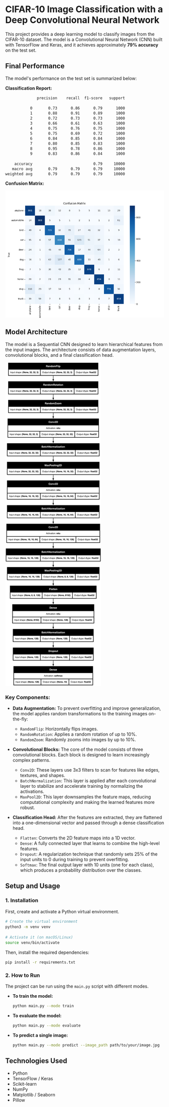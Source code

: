 # CIFAR-10 Image Classification with a Deep Convolutional Neural Network

This project provides a deep learning model to classify images from the CIFAR-10 dataset. The model is a Convolutional Neural Network (CNN) built with TensorFlow and Keras, and it achieves approximately **79% accuracy** on the test set.

## Final Performance

The model's performance on the test set is summarized below:

**Classification Report:**
```
              precision    recall  f1-score   support

           0       0.73      0.86      0.79      1000
           1       0.88      0.91      0.89      1000
           2       0.72      0.73      0.73      1000
           3       0.66      0.61      0.63      1000
           4       0.75      0.76      0.75      1000
           5       0.75      0.69      0.72      1000
           6       0.84      0.85      0.84      1000
           7       0.80      0.85      0.83      1000
           8       0.95      0.78      0.86      1000
           9       0.83      0.86      0.84      1000

    accuracy                           0.79     10000
   macro avg       0.79      0.79      0.79     10000
weighted avg       0.79      0.79      0.79     10000
```

**Confusion Matrix:**

![Confusion Matrix](confusion_matrix.png)

## Model Architecture

The model is a Sequential CNN designed to learn hierarchical features from the input images. The architecture consists of data augmentation layers, convolutional blocks, and a final classification head.

![Model Architecture](model_architecture.png)

### Key Components:

*   **Data Augmentation:** To prevent overfitting and improve generalization, the model applies random transformations to the training images on-the-fly:
    *   `RandomFlip`: Horizontally flips images.
    *   `RandomRotation`: Applies a random rotation of up to 10%.
    *   `RandomZoom`: Randomly zooms into images by up to 10%.

*   **Convolutional Blocks:** The core of the model consists of three convolutional blocks. Each block is designed to learn increasingly complex patterns.
    *   `Conv2D`: These layers use 3x3 filters to scan for features like edges, textures, and shapes.
    *   `BatchNormalization`: This layer is applied after each convolutional layer to stabilize and accelerate training by normalizing the activations.
    *   `MaxPool2D`: This layer downsamples the feature maps, reducing computational complexity and making the learned features more robust.

*   **Classification Head:** After the features are extracted, they are flattened into a one-dimensional vector and passed through a dense classification head.
    *   `Flatten`: Converts the 2D feature maps into a 1D vector.
    *   `Dense`: A fully connected layer that learns to combine the high-level features.
    *   `Dropout`: A regularization technique that randomly sets 25% of the input units to 0 during training to prevent overfitting.
    *   `Softmax`: The final output layer with 10 units (one for each class), which produces a probability distribution over the classes.

## Setup and Usage

### 1. Installation

First, create and activate a Python virtual environment.

```bash
# Create the virtual environment
python3 -m venv venv

# Activate it (on macOS/Linux)
source venv/bin/activate
```

Then, install the required dependencies:

```bash
pip install -r requirements.txt
```

### 2. How to Run

The project can be run using the `main.py` script with different modes.

*   **To train the model:**
    ```bash
    python main.py --mode train
    ```

*   **To evaluate the model:**
    ```bash
    python main.py --mode evaluate
    ```

*   **To predict a single image:**
    ```bash
    python main.py --mode predict --image_path path/to/your/image.jpg
    ```

## Technologies Used

*   Python
*   TensorFlow / Keras
*   Scikit-learn
*   NumPy
*   Matplotlib / Seaborn
*   Pillow